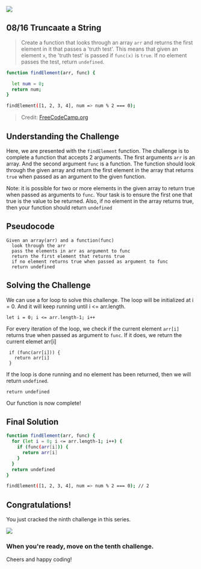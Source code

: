 ![](https://img.shields.io/badge/Coding-Challenges-darkgreen)

## 08/16 Truncaate a String

>Create a function that looks through an array `arr` and 
>returns the first element in it that passes a 'truth test'. 
>This means that given an element `x`, the 'truth test' is 
>passed if `func(x)` is `true`. If no element passes the test, return `undefined`.

```bash
function findElement(arr, func) {

  let num = 0;
  return num;
}

findElement([1, 2, 3, 4], num => num % 2 === 0);
```
> Credit: [FreeCodeCamp.org](https://www.freecodecamp.org/learn/javascript-algorithms-and-data-structures/basic-algorithm-scripting/finders-keepers)


## Understanding the Challenge

Here, we are presented with the `findElement` function. The challenge is to complete a function that accepts 2 arguments. 
The first arguments `arr` is an array. And the second argument `func` is a function. The function should look through the 
given array and return the first element in the array that returns `true` when passed as an argument to the given function. 

Note: it is possible for two or more elements in the given array to return true when passed as arguments to `func`. Your task 
is to ensure the first one that true is the value to be returned. Also, if no element in the array returns true, then your function 
should return `undefined`

## Pseudocode
```
Given an array(arr) and a function(func)
  look through the arr
  pass the elements in arr as argument to func
  return the first element that returns true
  if no element returns true when passed as argument to func
  return undefined
```

## Solving the Challenge

We can use a for loop to solve this challenge. The loop will be initialized at i = 0. And it will keep 
running until i <= arr.length.

```
let i = 0; i <= arr.length-1; i++
```

For every iteration of the loop, we check if the current element `arr[i]` returns true when passed as argument
to `func`. If it does, we return the current elemet arr[i]

```
 if (func(arr[i])) {
   return arr[i]
 }
```
If the loop is done running and no element has been returned, then we will return `undefined`. 

```
return undefined
```

Our function is now complete!

## Final Solution
```bash
function findElement(arr, func) {
  for (let i = 0; i <= arr.length-1; i++) {
    if (func(arr[i])) {
      return arr[i]
    }
  }
  return undefined
}

findElement([1, 2, 3, 4], num => num % 2 === 0); // 2
```

## Congratulations!
You just cracked the ninth challenge in this series.

![](https://camo.githubusercontent.com/749155b89333c6d89386f5c98dd110e234a00f2aa1e864a5b3fecaf089aedb27/68747470733a2f2f6d656469612e67697068792e636f6d2f6d656469612f336f36664a31424d375232454252446e784b2f67697068792e676966)

### When you're ready, move on the tenth challenge. 

Cheers and happy coding!
